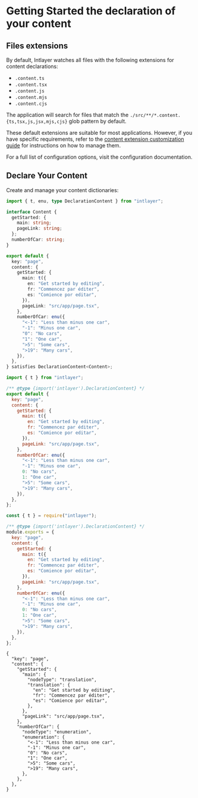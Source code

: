 # Getting Started the declaration of your content

## Files extensions

By default, Intlayer watches all files with the following extensions for content declarations:

- `.content.ts`
- `.content.tsx`
- `.content.js`
- `.content.mjs`
- `.content.cjs`

The application will search for files that match the `./src/**/*.content.{ts,tsx,js,jsx,mjs,cjs}` glob pattern by default.

These default extensions are suitable for most applications. However, if you have specific requirements, refer to the [content extension customization guide](https://github.com/aymericzip/intlayer/blob/main/docs/en-GB/configuration.md#content-configuration) for instructions on how to manage them.

For a full list of configuration options, visit the configuration documentation.

## Declare Your Content

Create and manage your content dictionaries:

```typescript fileName="src/app/[locale]/page.content.ts" codeFormat="typescript"
import { t, enu, type DeclarationContent } from "intlayer";

interface Content {
  getStarted: {
    main: string;
    pageLink: string;
  };
  numberOfCar: string;
}

export default {
  key: "page",
  content: {
    getStarted: {
      main: t({
        en: "Get started by editing",
        fr: "Commencez par éditer",
        es: "Comience por editar",
      }),
      pageLink: "src/app/page.tsx",
    },
    numberOfCar: enu({
      "<-1": "Less than minus one car",
      "-1": "Minus one car",
      "0": "No cars",
      "1": "One car",
      ">5": "Some cars",
      ">19": "Many cars",
    }),
  },
} satisfies DeclarationContent<Content>;
```

```javascript fileName="src/app/[locale]/page.content.mjs" codeFormat="esm"
import { t } from "intlayer";

/** @type {import('intlayer').DeclarationContent} */
export default {
  key: "page",
  content: {
    getStarted: {
      main: t({
        en: "Get started by editing",
        fr: "Commencez par éditer",
        es: "Comience por editar",
      }),
      pageLink: "src/app/page.tsx",
    },
    numberOfCar: enu({
      "<-1": "Less than minus one car",
      "-1": "Minus one car",
      0: "No cars",
      1: "One car",
      ">5": "Some cars",
      ">19": "Many cars",
    }),
  },
};
```

```javascript fileName="src/app/[locale]/page.content.cjs" codeFormat="commonjs"
const { t } = require("intlayer");

/** @type {import('intlayer').DeclarationContent} */
module.exports = {
  key: "page",
  content: {
    getStarted: {
      main: t({
        en: "Get started by editing",
        fr: "Commencez par éditer",
        es: "Comience por editar",
      }),
      pageLink: "src/app/page.tsx",
    },
    numberOfCar: enu({
      "<-1": "Less than minus one car",
      "-1": "Minus one car",
      0: "No cars",
      1: "One car",
      ">5": "Some cars",
      ">19": "Many cars",
    }),
  },
};
```

```json5 fileName="src/app/[locale]/page.content.json"  codeFormat="json"
{
  "key": "page",
  "content": {
    "getStarted": {
      "main": {
        "nodeType": "translation",
        "translation": {
          "en": "Get started by editing",
          "fr": "Commencez par éditer",
          "es": "Comience por editar",
        },
      },
      "pageLink": "src/app/page.tsx",
    },
    "numberOfCar": {
      "nodeType": "enumeration",
      "enumeration": {
        "<-1": "Less than minus one car",
        "-1": "Minus one car",
        "0": "No cars",
        "1": "One car",
        ">5": "Some cars",
        ">19": "Many cars",
      },
    },
  },
}
```

